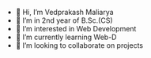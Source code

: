 - 👋 Hi, I’m Vedprakash Maliarya
- 🏨 I’m in 2nd year of B.Sc.(CS)
- 👀 I’m interested in Web Development
- 🌱 I’m currently learning Web-D
- 💞️ I’m looking to collaborate on projects

<!---
itsVed/itsVed is a ✨ special ✨ repository because its `README.md` (this file) appears on your GitHub profile.
You can click the Preview link to take a look at your changes.
--->
